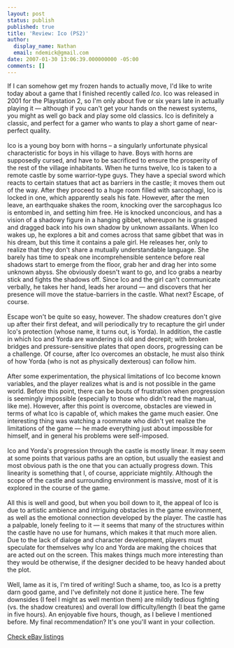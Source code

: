 ```yaml
---
layout: post
status: publish
published: true
title: 'Review: Ico (PS2)'
author:
  display_name: Nathan
  email: ndemick@gmail.com
date: 2007-01-30 13:06:39.000000000 -05:00
comments: []
---
```

If I can somehow get my frozen hands to actually move, I'd like to write today about a game that I finished recently 
called <em>Ico</em>. Ico was released in 2001 for the Playstation 2, so I'm only about five or six years late in actually 
playing it &mdash; although if you can't get your hands on the newest systems, you might as well go back and 
play some old classics. Ico is definitely a classic, and perfect for a gamer who wants to play a short game of near-
perfect quality. 
<br /><br />
Ico is a young boy born with horns &ndash; a singularly unfortunate physical characteristic for boys 
in his village to have. Boys with horns are supposedly cursed, and have to be sacrificed to ensure the prosperity 
of the rest of the village inhabitants. When he turns twelve, Ico is taken to a remote castle by some warrior-type 
guys. They have a special sword which reacts to certain statues that act as barriers in the castle; it moves them 
out of the way. After they proceed to a huge room filled with sarcophagi, Ico is locked in one, which apparently seals
his fate. However, after the men leave, an earthquake shakes the room, knocking over the sarcophagus Ico is 
entombed in, and setting him free. He is knocked unconcious, and has a vision of a shadowy figure in a hanging gibbet, 
whereupon he is grasped and dragged back into his own shadow by unknown assailants. When Ico wakes up, he explores a bit
and comes across that same gibbet that was in his dream, but this time it contains a pale girl. He releases her, only 
to realize that they don't share a mutually understandable language. She barely has time to speak one incomprehensible 
sentence before real shadows start to emerge from the floor, grab her and drag her into some unknown abyss. She 
obviously doesn't want to go, and Ico grabs a nearby stick and fights the shadows off. Since Ico and the girl can't 
communicate verbally, he takes her hand, leads her around &mdash; and discovers that her presence will move the 
statue-barriers in the castle. What next? Escape, of course.
<br /><br />
Escape won't be quite so easy, however. The shadow creatures don't give up after their first defeat, and will periodically
try to recapture the girl under Ico's protection (whose name, it turns out, is Yorda). In addition, the castle in which
Ico and Yorda are wandering is old and decrepit; with broken bridges and pressure-sensitive plates that open doors, 
progressing can be a challenge. Of course, after Ico overcomes an obstacle, he must also think of how Yorda (who is
not as physically dexterous) can follow him. 
<br /><br />
After some experimentation, the physical limitations of Ico become known variables, and the player realizes what is and is
not possible in the game world. Before this point, there can be bouts of frustration when progression is seemingly 
impossible (especially to those who didn't read the manual, like me). However, after this point is overcome, 
obstacles are viewed in terms of what Ico is capable of, which makes the game much easier. One interesting thing was
watching a roommate who didn't yet realize the limitations of the game &mdash; he made everything just about 
impossible for himself, and in general his problems were self-imposed. 
<br /><br />
Ico and Yorda's progression through the castle is mostly linear. It may seem at some points that various paths are an
option, but usually the easiest and most obvious path is the one that you can actually progress down. This linearity 
is something that I, of course, appriciate mightily. Although the scope of the castle and surrounding environment is 
massive, most of it is explored in the course of the game.
<br /><br />
All this is well and good, but when you boil down to it, the appeal of Ico is due to artistic ambience and 
intriguing obstacles in the game environment, as well as the emotional connection developed by the player. 
The castle has a palpable, lonely feeling to it &mdash; it seems that many of the structures within the castle 
have no use for humans, which makes it that much more alien. Due to the lack of dialoge and character 
development, players must speculate for themselves why Ico and Yorda are making the choices that are acted out 
on the screen. This makes things much more interesting than they would be otherwise, if the designer decided 
to be heavy handed about the plot.
<br /><br />
Well, lame as it is, I'm tired of writing! Such a shame, too, as Ico is a pretty darn good game, and I've definitely
not done it justice here. The few downsides (I feel I might as well mention them) are mildly tedious 
fighting (vs. the shadow creatures) and overall low difficulty/length (I beat the game in five hours). An 
enjoyable five hours, though, as I believe I mentioned before. My final recommendation? It's one you'll want 
in your collection. 
<br /><br />
<a href="http://attr-search.ebay.com/search/search.dll?sofocus=bs&sbrftog=1&alist=a14&from=R10&pfmode=2&gcs=1135&a14=24233&pfid=1413&satitle=ico&sacat=62053%26catref%3DC6%26curcat%3Dtrue&sargn=-1%26saslc%3D2&sadis=200&fpos=43201&ftrt=1&ftrv=1&saprclo=&saprchi=&fsop=1%26fsoo%3D1&coaction=compare&copagenum=1&coentrypage=search">Check eBay listings</a>
